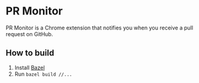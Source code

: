 # PR Monitor

PR Monitor is a Chrome extension that notifies you when you receive a pull request on GitHub.

## How to build

1. Install [Bazel](https://bazel.build)
2. Run `bazel build //...`
